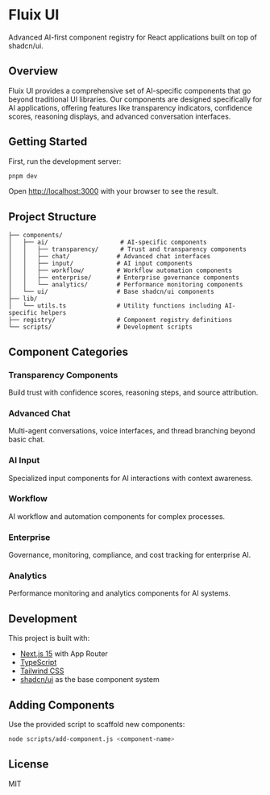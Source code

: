 # Fluix UI

Advanced AI-first component registry for React applications built on top of shadcn/ui.

## Overview

Fluix UI provides a comprehensive set of AI-specific components that go beyond traditional UI libraries. Our components are designed specifically for AI applications, offering features like transparency indicators, confidence scores, reasoning displays, and advanced conversation interfaces.

## Getting Started

First, run the development server:

```bash
pnpm dev
```

Open [http://localhost:3000](http://localhost:3000) with your browser to see the result.

## Project Structure

```
├── components/
│   ├── ai/                    # AI-specific components
│   │   ├── transparency/      # Trust and transparency components
│   │   ├── chat/             # Advanced chat interfaces
│   │   ├── input/            # AI input components
│   │   ├── workflow/         # Workflow automation components
│   │   ├── enterprise/       # Enterprise governance components
│   │   └── analytics/        # Performance monitoring components
│   └── ui/                   # Base shadcn/ui components
├── lib/
│   └── utils.ts              # Utility functions including AI-specific helpers
├── registry/                 # Component registry definitions
└── scripts/                  # Development scripts
```

## Component Categories

### Transparency Components
Build trust with confidence scores, reasoning steps, and source attribution.

### Advanced Chat
Multi-agent conversations, voice interfaces, and thread branching beyond basic chat.

### AI Input
Specialized input components for AI interactions with context awareness.

### Workflow
AI workflow and automation components for complex processes.

### Enterprise
Governance, monitoring, compliance, and cost tracking for enterprise AI.

### Analytics
Performance monitoring and analytics components for AI systems.

## Development

This project is built with:
- [Next.js 15](https://nextjs.org) with App Router
- [TypeScript](https://www.typescriptlang.org/)
- [Tailwind CSS](https://tailwindcss.com/)
- [shadcn/ui](https://ui.shadcn.com/) as the base component system

## Adding Components

Use the provided script to scaffold new components:

```bash
node scripts/add-component.js <component-name>
```

## License

MIT

